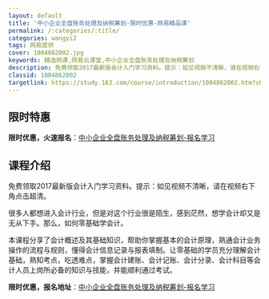 ```yaml
---
layout: default
title: '中小企业全盘账务处理及纳税筹划-限时优惠-网易精品课'
permalink: /:categories/:title/
categories: wangyi2
tags: 网易提供
cover: 1004862002.jpg
keywords: 精选网课,网易云课堂,中小企业全盘账务处理及纳税筹划
description: 免费领取2017最新版会计入门学习资料。提示：如见视频不清晰，请在视频右下角点击超清。很多人都想进入会计行业，但是对这个
classid: 1004862002
targetlink: https://study.163.com/course/introduction/1004862002.htm?share=1&shareId=1025206652&utm_campaign=share&utm_medium=iphoneShare&utm_source=&utm_u=1025206652
---
```


## 限时特惠

**限时优惠，火速报名**：[中小企业全盘账务处理及纳税筹划-报名学习](https://study.163.com/course/introduction/1004862002.htm?share=1&shareId=1025206652&utm_campaign=share&utm_medium=iphoneShare&utm_source=&utm_u=1025206652)

## 课程介绍

免费领取2017最新版会计入门学习资料。提示：如见视频不清晰，请在视频右下角点击超清。

  很多人都想进入会计行业，但是对这个行业很是陌生，感到茫然，想学会计却又是无从下手。那么，如何零基础学会计。

  本课程分享了会计概述及其基础知识，帮助你掌握基本的会计原理，熟通会计业务操作的流程与规则，懂得会计信息记录与报表填制。让零基础的学员充分理解会计基础，熟知考点，吃透难点，掌握会计建账、会计记账、会计分录、会计科目等会计人员上岗所必备的知识与技能，并能顺利通过考试。

**限时优惠，报名地址**：[中小企业全盘账务处理及纳税筹划-报名学习](https://study.163.com/course/introduction/1004862002.htm?share=1&shareId=1025206652&utm_campaign=share&utm_medium=iphoneShare&utm_source=&utm_u=1025206652)

